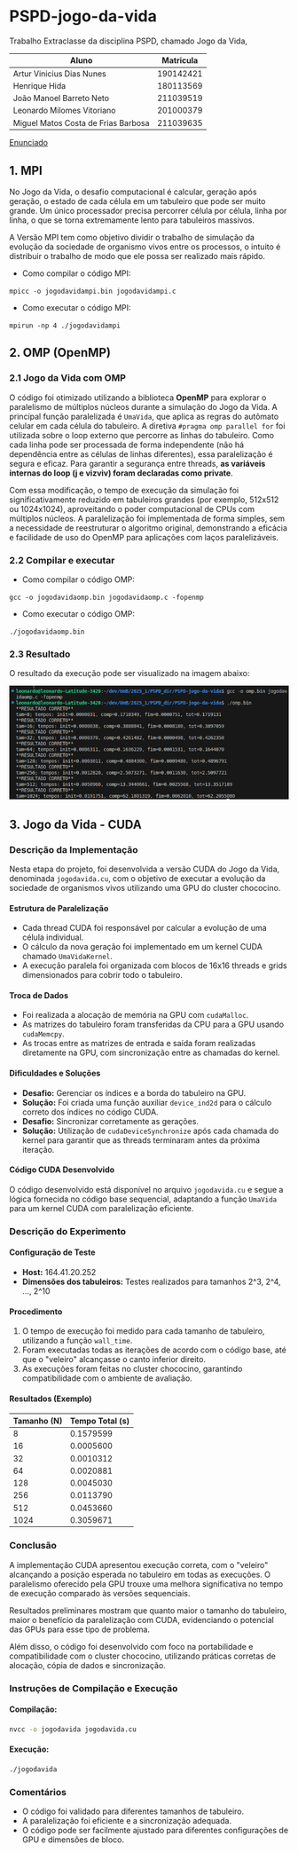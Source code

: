 # PSPD-jogo-da-vida
Trabalho Extraclasse da disciplina PSPD, chamado Jogo da Vida,

Aluno | Matricula
--|--
Artur Vinicius Dias Nunes | 190142421
Henrique Hida | 180113569
João Manoel Barreto Neto | 211039519 
Leonardo Milomes Vitoriano | 201000379
Miguel Matos Costa de Frias Barbosa | 211039635


[Enunciado](PSPD_LAB_JOGO_DA_VIDA.pdf)


## 1. MPI

No Jogo da Vida, o desafio computacional é calcular, geração após geração, o estado de cada célula em um tabuleiro que pode ser muito grande. Um único processador precisa percorrer célula por célula, linha por linha, o que se torna extremamente lento para tabuleiros massivos.

A Versão MPI tem como objetivo dividir o trabalho de simulação da evolução da sociedade de organismo vivos entre os processos, o intuito é distribuir o trabalho de modo que ele possa ser realizado mais rápido.

- Como compilar o código MPI:

`mpicc -o jogodavidampi.bin jogodavidampi.c` 

- Como executar o código MPI:

`mpirun -np 4 ./jogodavidampi `


## 2. OMP (OpenMP)


### 2.1 Jogo da Vida com OMP

O código foi otimizado utilizando a biblioteca **OpenMP** para explorar o paralelismo de múltiplos núcleos durante a simulação do Jogo da Vida. A principal função paralelizada é `UmaVida`, que aplica as regras do autômato celular em cada célula do tabuleiro. A diretiva `#pragma omp parallel for` foi utilizada sobre o loop externo que percorre as linhas do tabuleiro. Como cada linha pode ser processada de forma independente (não há dependência entre as células de linhas diferentes), essa paralelização é segura e eficaz. Para garantir a segurança entre threads, **as variáveis internas do loop (j e vizviv) foram declaradas como private**.

Com essa modificação, o tempo de execução da simulação foi significativamente reduzido em tabuleiros grandes (por exemplo, 512x512 ou 1024x1024), aproveitando o poder computacional de CPUs com múltiplos núcleos. A paralelização foi implementada de forma simples, sem a necessidade de reestruturar o algoritmo original, demonstrando a eficácia e facilidade de uso do OpenMP para aplicações com laços paralelizáveis.

### 2.2 Compilar e executar

- Como compilar o código OMP:

`gcc -o jogodavidaomp.bin jogodavidaomp.c -fopenmp` 

- Como executar o código OMP:

`./jogodavidaomp.bin` 


### 2.3 Resultado

O resultado da execução pode ser visualizado na imagem abaixo:

![omp](assets/omp.png)


## 3. Jogo da Vida - CUDA
### Descrição da Implementação

Nesta etapa do projeto, foi desenvolvida a versão CUDA do Jogo da Vida, denominada `jogodavida.cu`, com o objetivo de executar a evolução da sociedade de organismos vivos utilizando uma GPU do cluster chococino.

#### Estrutura de Paralelização
- Cada thread CUDA foi responsável por calcular a evolução de uma célula individual.
- O cálculo da nova geração foi implementado em um kernel CUDA chamado `UmaVidaKernel`.
- A execução paralela foi organizada com blocos de 16x16 threads e grids dimensionados para cobrir todo o tabuleiro.

#### Troca de Dados
- Foi realizada a alocação de memória na GPU com `cudaMalloc`.
- As matrizes do tabuleiro foram transferidas da CPU para a GPU usando `cudaMemcpy`.
- As trocas entre as matrizes de entrada e saída foram realizadas diretamente na GPU, com sincronização entre as chamadas do kernel.

#### Dificuldades e Soluções
- **Desafio:** Gerenciar os índices e a borda do tabuleiro na GPU.
- **Solução:** Foi criada uma função auxiliar `device_ind2d` para o cálculo correto dos índices no código CUDA.
- **Desafio:** Sincronizar corretamente as gerações.
- **Solução:** Utilização de `cudaDeviceSynchronize` após cada chamada do kernel para garantir que as threads terminaram antes da próxima iteração.

#### Código CUDA Desenvolvido
O código desenvolvido está disponível no arquivo `jogodavida.cu` e segue a lógica fornecida no código base sequencial, adaptando a função `UmaVida` para um kernel CUDA com paralelização eficiente.

### Descrição do Experimento

#### Configuração de Teste
- **Host:** 164.41.20.252 
- **Dimensões dos tabuleiros:** Testes realizados para tamanhos 2^3, 2^4, ..., 2^10

#### Procedimento
1. O tempo de execução foi medido para cada tamanho de tabuleiro, utilizando a função `wall_time`.
2. Foram executadas todas as iterações de acordo com o código base, até que o "veleiro" alcançasse o canto inferior direito.
3. As execuções foram feitas no cluster chococino, garantindo compatibilidade com o ambiente de avaliação.

#### Resultados (Exemplo)
| Tamanho (N) | Tempo Total (s) |
|-------------|-----------------|
| 8           | 0.1579599       |
| 16          | 0.0005600       |
| 32          | 0.0010312       |
| 64          | 0.0020881       |
| 128         | 0.0045030       |
| 256         | 0.0113790       |
| 512         | 0.0453660       |
| 1024        | 0.3059671       |


### Conclusão

A implementação CUDA apresentou execução correta, com o "veleiro" alcançando a posição esperada no tabuleiro em todas as execuções. O paralelismo oferecido pela GPU trouxe uma melhora significativa no tempo de execução comparado às versões sequenciais.

Resultados preliminares mostram que quanto maior o tamanho do tabuleiro, maior o benefício da paralelização com CUDA, evidenciando o potencial das GPUs para esse tipo de problema.

Além disso, o código foi desenvolvido com foco na portabilidade e compatibilidade com o cluster chococino, utilizando práticas corretas de alocação, cópia de dados e sincronização.

### Instruções de Compilação e Execução

#### Compilação:
```bash
nvcc -o jogodavida jogodavida.cu
```

#### Execução:
```bash
./jogodavida
```

### Comentários 
- O código foi validado para diferentes tamanhos de tabuleiro.
- A paralelização foi eficiente e a sincronização adequada.
- O código pode ser facilmente ajustado para diferentes configurações de GPU e dimensões de bloco.




